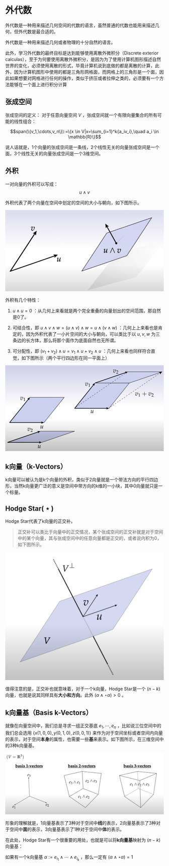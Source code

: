 # 外代数
外代数是一种用来描述几何空间的代数的语言，虽然普通的代数也能用来描述几何，但外代数是最合适的。

外代数是一种用来描述几何或者物理的十分自然的语言。

此外，学习外代数的最终目标是达到能够使用离散外微积分（Discrete exterior calculas），至于为何要使用离散外微积分，是因为为了使用计算机图形描述自然世界的变化，必须使用离散的形式，毕竟计算机说到底做的都是离散的计算，此外，因为计算机图形中使用的都是三角形网格面，而网格上的三角形是一个面，因此如果想要对网格进行任何的操作，类似于挤压或者拉伸之类的，必须要有一个方法能够在一个面上进行积分计算

## 张成空间
张成空间的定义：
对于任意向量空间 $V$ ，张成空间就一个有限向量集合的所有可能的线性组合：

$$span(\{v_1,\cdots,v_n\}):=\{x \in V|x=\sum_{i=1}^k{a_iv_i},\quad a_i \in \mathbb{R}\}$$

说人话就是，1个向量的张成空间是一条线，2个线性无关的向量张成空间是一个面，3个线性无关的向量张成空间是一个3维空间。

## 外积
一对向量的外积可以写成：
 $$u\wedge v$$

外积代表了两个向量在空间中划定的空间的大小与朝向，如下图所示。

![wedge](./images/Lecture3/wedge.png)

外积有几个特性：

1.  $u\wedge u=0$ ：从几何上来看就是两个完全重叠的向量划出的空间范围，那自然是0了。

2. 可结合性，即 $u\wedge v\wedge w=(u\wedge v)\wedge w=u\wedge (v\wedge w)$ ：几何上上来看也是肯定的，因为外积代表了一小片空间的大小与朝向，可以类比于以 $u,v,w$ 为三条边的长方体，那么将那个面作为底面自然也无所谓。

3. 可分配性，即 $(v_1+v_2)\wedge u=v_1\wedge u+v_2\wedge u$ ：几何上来看也同样符合直觉，如下图所示（两个平行四边形在同一平面上）

![distributivity_of_wedge](./images/Lecture3/distributivity_of_wedge.png)

## k向量（k-Vectors）
k向量可以被认为是k个向量的外积，类似于2向量就是一个带法方向的平行四边形，当然k向量更广泛的意义是空间中带方向的k维的一小块，其中0向量就只是一个标量。

## Hodge Star( $\star$ )
Hodge Star代表了k向量的正交补。

> 正交补可以类比于向量中的正交情况，某个张成空间的正交补就是对于空间中的某个向量，其与张成空间中的任意向量都是正交的，或者说内积为0，如下图所示。

![orthogonal_complement](./images/Lecture3/orthogonal_complement.png)

值得注意的是，正交补也就意味着，对于一个k向量，Hodge Star是一个 $(n-k)$ 向量，也就是说其同样具有**大小和方向**。此外 $(\alpha \wedge \star \alpha)>0$ 。

## k向量基（Basis k-Vectors）
就像在向量空间中，我们总是寻求一组正交基底 ${e_1,\cdots,e_n}$ ，比如说三位空间中的我们总会选用 $\{x(1,0,0),y(0,1,0),z(0,0,1)\}$ 来作为对于空间坐标或者空间内向量的表示，对于空间**本身**的属性，也需要一些**基**来表示。如下图所示，在三维空间中的3种k向量基。

![basis_k-vectors](./images/Lecture3/basis_k-vector.png)

形象的理解就是，1向量基表示了3种对于空间中**线**的表示，2向量基表示了3种对于空间中**面**的表示，3向量基表示了1种对于空间中**体**的表示。

在此处，Hodge Star有一个很重要的用处，也就是可以将**k向量基**映射为 $(n-k)$ 向量基：

如果有一个k向量基 $\alpha:=e_{i_1}\wedge \cdots \wedge e_{i_k}$ ，那么一定有 $(\alpha \wedge \star \alpha)=1$ 